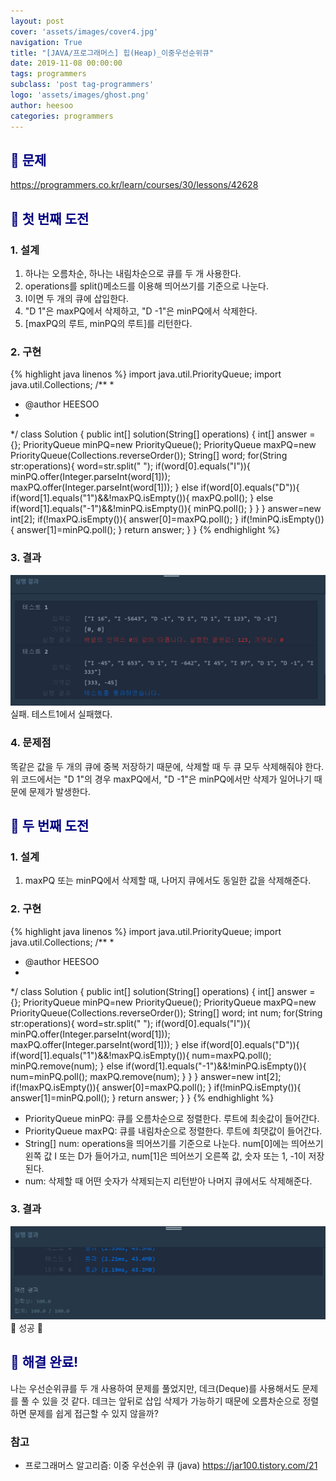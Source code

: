 ```yaml
---
layout: post
cover: 'assets/images/cover4.jpg'
navigation: True
title: "[JAVA/프로그래머스] 힙(Heap)_이중우선순위큐"
date: 2019-11-08 00:00:00
tags: programmers
subclass: 'post tag-programmers'
logo: 'assets/images/ghost.png'
author: heesoo
categories: programmers
---
```

## <span style="color:navy">👀 문제</span>
<https://programmers.co.kr/learn/courses/30/lessons/42628>


## <span style="color:navy">👊 첫 번째 도전</span>

### 1. 설계
1. 하나는 오름차순, 하나는 내림차순으로 큐를 두 개 사용한다.
2. operations를 split()메소드를 이용해 띄어쓰기를 기준으로 나눈다.
3. I이면 두 개의 큐에 삽입한다.
4. "D 1"은 maxPQ에서 삭제하고, "D -1"은 minPQ에서 삭제한다.
5. [maxPQ의 루트, minPQ의 루트]를 리턴한다.

### 2. 구현
{% highlight java linenos %}
import java.util.PriorityQueue;
import java.util.Collections;
/**
 *
 * @author HEESOO
 *
 */
class Solution {
    public int[] solution(String[] operations) {
        int[] answer = {};
        PriorityQueue<Integer> minPQ=new PriorityQueue<Integer>();
        PriorityQueue<Integer> maxPQ=new PriorityQueue<Integer>(Collections.reverseOrder());
        String[] word;
        for(String str:operations){
            word=str.split(" ");
            if(word[0].equals("I")){
                minPQ.offer(Integer.parseInt(word[1]));
                maxPQ.offer(Integer.parseInt(word[1]));
            }
            else if(word[0].equals("D")){
                if(word[1].equals("1")&&!maxPQ.isEmpty()){
                    maxPQ.poll();
                }
                else if(word[1].equals("-1")&&!minPQ.isEmpty()){
                    minPQ.poll();
                }
            }
        }
        answer=new int[2];
        if(!maxPQ.isEmpty()){
            answer[0]=maxPQ.poll();
        }
        if(!minPQ.isEmpty()){
            answer[1]=minPQ.poll();
        }
        return answer;
    }
}
{% endhighlight %}
### 3. 결과
![실행결과](./assets/images/191108_2.PNG)
실패.
테스트1에서 실패했다.

### 4. 문제점
똑같은 값을 두 개의 큐에 중복 저장하기 때문에, 삭제할 때 두 큐 모두 삭제해줘야 한다. 위 코드에서는 "D 1"의 경우 maxPQ에서, "D -1"은 minPQ에서만 삭제가 일어나기 때문에 문제가 발생한다.

## <span style="color:navy">👊 두 번째 도전</span>

### 1. 설계
1. maxPQ 또는 minPQ에서 삭제할 때, 나머지 큐에서도 동일한 값을 삭제해준다.


### 2. 구현
{% highlight java linenos %}
import java.util.PriorityQueue;
import java.util.Collections;
/**
 *
 * @author HEESOO
 *
 */
class Solution {
    public int[] solution(String[] operations) {
        int[] answer = {};
        PriorityQueue<Integer> minPQ=new PriorityQueue<Integer>();
        PriorityQueue<Integer> maxPQ=new PriorityQueue<Integer>(Collections.reverseOrder());
        String[] word;
        int num;
        for(String str:operations){
            word=str.split(" ");
            if(word[0].equals("I")){
                minPQ.offer(Integer.parseInt(word[1]));
                maxPQ.offer(Integer.parseInt(word[1]));
            }
            else if(word[0].equals("D")){
                if(word[1].equals("1")&&!maxPQ.isEmpty()){
                    num=maxPQ.poll();
                    minPQ.remove(num);
                }
                else if(word[1].equals("-1")&&!minPQ.isEmpty()){
                    num=minPQ.poll();
                    maxPQ.remove(num);
                }
            }
        }
        answer=new int[2];
        if(!maxPQ.isEmpty()){
            answer[0]=maxPQ.poll();
        }
        if(!minPQ.isEmpty()){
            answer[1]=minPQ.poll();
        }
        return answer;
    }
}
{% endhighlight %}
- PriorityQueue<Integer> minPQ: 큐를 오름차순으로 정렬한다. 루트에 최솟값이 들어간다.
- PriorityQueue<Integer> maxPQ: 큐를 내림차순으로 정렬한다. 루트에 최댓값이 들어간다.
- String[] num: operations을 띄어쓰기를 기준으로 나눈다. num[0]에는 띄어쓰기 왼쪽 값 I 또는 D가 들어가고, num[1]은 띄어쓰기 오른쪽 값, 숫자 또는 1, -1이 저장된다.
- num: 삭제할 때 어떤 숫자가 삭제되는지 리턴받아 나머지 큐에서도 삭제해준다.

### 3. 결과
![실행결과](./assets/images/191108_1.PNG)
🤟 성공 🤟

## <span style="color:navy">👏 해결 완료!</span>
나는 우선순위큐를 두 개 사용하여 문제를 풀었지만, 데크(Deque)를 사용해서도 문제를 풀 수 있을 것 같다. 데크는 앞뒤로 삽입 삭제가 가능하기 때문에 오름차순으로 정렬하면 문제를 쉽게 접근할 수 있지 않을까?

### 참고
- 프로그래머스 알고리즘: 이중 우선순위 큐 (java) <https://jar100.tistory.com/21>
